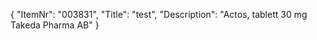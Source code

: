 {
  "ItemNr": "003831",
  "Title": "test",
  "Description": "Actos, tablett 30 mg Takeda Pharma AB"
}